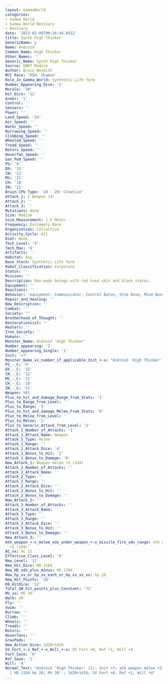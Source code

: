 ```yaml
---
layout: GammaWorld
categories:
- Gamma World
- Gamma World Bestiary
- Bestiary
date: '2023-02-08T00:16:44.841Z'
title: Synth High Thinker
GenericName: y
Name: Android
Common_Name: High Thinker
Other_Names: ''
Generic_Name: Synth High Thinker
Source: GW07 Module
Author: Bruce Nesmith
MCC Race: 'PSH: Shamen'
Role_In_Gamma_World: Synthetic Life form
Number_Appearing_Dice: '1'
Morale: '20'
Hit_Dice: '12'
Armor: '1'
Control: ''
Sensors: ''
Power: ''
Land_Speed: '24'
Air_Speed: ''
Water_Speed: ''
Burrowing_Speed: ''
Climbing_Speed: ''
Wheeled_Speed: ''
Tread_Speed: ''
Rotors_Speed: ''
Hoverfan_Speed: ''
Gav_Pod_Speed: ''
PS: '9'
DX: '15'
CN: '12'
MS: '21'
CH: '18'
IN: '21'
Brain-CPU Type: '19 - 20: Creative'
Attack_1: 1 Weapon (4)
Attack_2: ''
Attack_3: ''
Mutations: None
Size: Medium
Size_Measurement: 1.5 Meter
Frequency: Extremely Rare
Organization: Collective
Activity_Cycle: All
Diet: None
Tech_Level: '4'
Tech_Max: '6'
Artifacts: ''
Habitat: Any
Base_Stock: Synthetic Life form
Robot_Classification: Corporate
Status: ''
Mission: ''
Description: Man-made beings with red hued skin and blank stares.
Equipment: ''
Reactions: ''
Behavior: 'equipment: Communicator, Control Baton, Stim Dose, Mind Booster'
Repair_and_Healing: ''
New_Description: ''
Combat: ''
Society: ''
Brotherhood_of_Thought: ''
Restorationsist: ''
Healers: ''
Iron_Society: ''
Humans: ''
Monster_Name: Android 'High Thinker'
Number_appearing: '1'
Number_appearing_Single: '1'
Init: '+7'
Monster_Name_xx_number_if_applicable_Init_+-x: "Android 'High Thinker' (1): Init +7"
PS_-_C: '9'
DX_-_C: '15'
CN_-_C: '12'
MS_-_C: '21'
CH_-_C: '18'
IN_-_C: '21'
Weapon: YES
Plus_to_hit_and_damage_Range_from_Stats: '1'
Plus_to_Range_from_Level: ''
Plus_to_Range: '3'
Plus_to_hit_and_damage_Melee_From_Stats: '0'
Plus_to_Melee_from_Level: ''
Plus_to_Melee: '2'
Plus_to_Generic_Attack_from_Level: '2'
Attack_1_Number_of_Attacks: '1'
Attack_1_Attack_Name: Weapon
Attack_1_Type: melee
Attack_1_Range: ''
Attack_1_Attack_Dice: '4'
Attack_1_Bonus_to_Hit: '2'
Attack_1_Bonus_to_Damage: '0'
New_Attack_1: Weapon melee +2 (1d4)
Attack_2_Number_of_Attacks: ''
Attack_2_Attack_Name: ''
Attack_2_Type: ''
Attack_2_Range: ''
Attack_2_Attack_Dice: ''
Attack_2_Bonus_to_Hit: ''
Attack_2_Bonus_to_Damage: ''
New_Attack_2: ''
Attack_3_Number_of_Attacks: ''
Attack_3_Attack_Name: ''
Attack_3_Type: ''
Attack_3_Range: ''
Attack_3_Attack_Dice: ''
Attack_3_Bonus_to_Hit: ''
Attack_3_Bonus_to_Damage: ''
New_Attack_3: ''
Atk_weapon_+-x_melee_xdx_andor_weapon_+-x_missile_fire_xdx_range: atk weapon melee
  +2 (1d4)
AC_xx: AC 11
Effective_Class_Level: '6'
New_Level: '11'
New_Hit_Dice: HD 11D4
New_HD_xdx_plus_minus: HD 11D4
New_hp_xx_or_hp_xx_each_or_hp_xx_xx_xx: hp 28
New_Hit_Points: '28'
D6_Hitdice: '12'
Total_GW_hit_points_plus_Constant: '72'
MV_xx: MV 30'
Walk: 30'
Fly: ''
Swim: ''
Burrow: ''
Climb: ''
Wheels: ''
Treads: ''
Rotors: ''
Hoverfans: ''
GravPods: ''
New_Action_Dice: 1d20+1d16
SV_Fort_+-x_Ref_+-x_Will_+-x: SV Fort +0, Ref +1, Will +4
Fort_Save: '0'
Ref_Save: '1'
Will: '4'
Normal_Text: "Android 'High Thinker' (1): Init +7; atk weapon melee +2 (1d4); AC 11;\
  \ HD 11D4 hp 28; MV 30' ; 1d20+1d16; SV Fort +0, Ref +1, Will +4"
...
```


